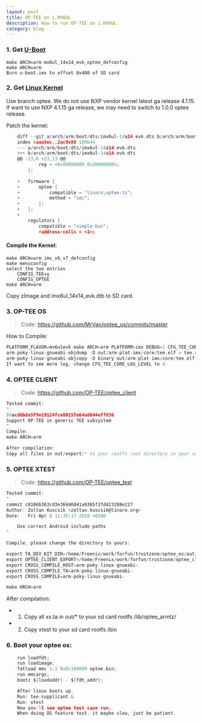```yaml
---
layout: post
title: OP-TEE on i.MX6UL
description: How to run OP-TEE on i.MX6UL
category: blog
---
```


### 1. Get [U-Boot](https://github.com/MrVan/uboot/commit/4f016adae573aaadd7bf6a37f8c58a882b391ae6)

```
make ARCH=arm mx6ul_14x14_evk_optee_defconfig
make ARCH=arm
Burn u-boot.imx to offset 0x400 of SD card
```

### 2. Get [Linux Kernel](https://github.com/linaro-swg/linux/tree/optee)

Use branch optee. We do not use NXP vendor kernel latest ga release 4.1.15.
If want to use NXP 4.1.15 ga release, we may need to switch to 1.0.0 optee
release.

Patch the kernel:

```c
    diff --git a/arch/arm/boot/dts/imx6ul-14x14-evk.dts b/arch/arm/boot/dts/imx6ul-14x14-evk.dts
    index 6aaa5ec..2ac9c80 100644
    --- a/arch/arm/boot/dts/imx6ul-14x14-evk.dts
    +++ b/arch/arm/boot/dts/imx6ul-14x14-evk.dts
    @@ -23,6 +23,13 @@
     		reg = <0x80000000 0x20000000>;
     	};
     
    +	firmware {
    +		optee {
    +			compatible = "linaro,optee-tz";
    +			method = "smc";
    +		};
    +	};
    +
     	regulators {
     		compatible = "simple-bus";
     		#address-cells = <1>;
```

#### Compile the Kernel:

```
make ARCH=arm imx_v6_v7_defconfig
make menuconfig
select the two entries
	CONFIG_TEE=y
	CONFIG_OPTEE
make ARCH=arm
```
Copy zImage and imx6ul_14x14_evk.dtb to SD card.

### 3. OP-TEE OS

> Code: https://github.com/MrVan/optee_os/commits/master

How to Compile:

```c
PLATFORM_FLAVOR=mx6ulevk make ARCH=arm PLATFORM=imx DEBUG=1 CFG_TEE_CORE_LOG_LEVEL=0
arm-poky-linux-gnueabi-objdump -D out/arm-plat-imx/core/tee.elf > tee.s
arm-poky-linux-gnueabi-objcopy -O binary out/arm-plat-imx/core/tee.elf optee.bin
If want to see more log, change CFG_TEE_CORE_LOG_LEVEL to 4.
```

### 4. OPTEE CLIENT

> Code: https://github.com/OP-TEE/optee_client

```c
Tested commit:
"
88acd6bda5f9e19124fce0015fe64a6644eff036
Support OP-TEE in generic TEE subsystem
"
Compile:
make ARCH=arm

After compilation:
Copy all files in out/export/* to your rootfs root directory in your sd card.
```

### 5. OPTEE XTEST

> Code: https://github.com/OP-TEE/optee_test

```c
Tested commit:
"
commit c8186b363cd3e36946041a9365f2fd423288e227
Author: Zoltan Kuscsik <zoltan.kuscsik@linaro.org>
Date:   Fri Apr 8 11:35:17 2016 +0200

    Use correct Android include paths
"

Compile, please change the directory to yours:

export TA_DEV_KIT_DIR=/home/Freenix/work/forfun/trustzone/optee_os/out/arm-plat-imx/export-ta_arm32
export OPTEE_CLIENT_EXPORT=/home/Freenix/work/forfun/trustzone/optee_client/out/export
export CROSS_COMPILE_HOST=arm-poky-linux-gnueabi-
export CROSS_COMPILE_TA=arm-poky-linux-gnueabi-
export CROSS_COMPILE=arm-poky-linux-gnueabi-

make ARCH=arm
```

After compilation:

- 1. Copy all xx.ta in out/* to your sd card rootfs /lib/optee_armtz/
- 2. Copy xtest to your sd card rootfs /bin

### 6. Boot your optee os:

```c
    run loadfdt;
    run loadimage;
    fatload mmc 1:1 0x9c100000 optee.bin;
    run mmcargs;
    bootz ${loadaddr} - ${fdt_addr};

    After linux boots up.
    Run: tee-supplicant &
    Run: xtest
    Now you'll see optee test case run.
    When doing OS feature test, it maybe slow, just be patient.
```

